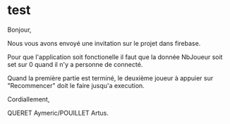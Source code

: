 # test
Bonjour,


Nous vous avons envoyé une invitation sur le projet dans firebase.

Pour que l'application soit fonctionelle il faut que la donnée NbJoueur soit set sur 0 quand il n'y a personne de connecté.

Quand la première partie est terminé, le deuxième joueur à appuier sur "Recommencer" doit le faire jusqu'a execution.


Cordiallement,


QUERET Aymeric/POUILLET Artus.
